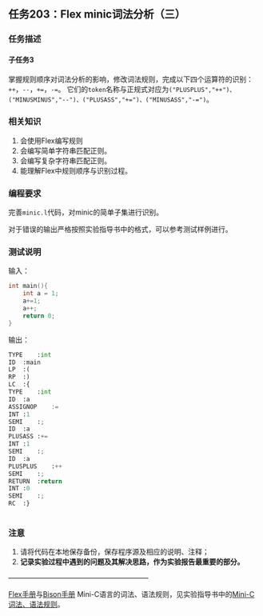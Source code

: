 ## 任务203：Flex minic词法分析（三）

### 任务描述

#### 子任务3

掌握规则顺序对词法分析的影响，修改词法规则，完成以下四个运算符的识别：`++`，`--`，`+=`，`-=`。
它们的`token`名称与正规式对应为`("PLUSPLUS","++")、("MINUSMINUS","--")、("PLUSASS","+=")、("MINUSASS","-=")`。

### 相关知识

1. 会使用Flex编写规则
2. 会编写简单字符串匹配正则。
3. 会编写复杂字符串匹配正则。
4. 能理解Flex中规则顺序与识别过程。

### 编程要求

完善`minic.l`代码，对minic的简单子集进行识别。

对于错误的输出严格按照实验指导书中的格式，可以参考测试样例进行。

### 测试说明

输入：
```c
int main(){
    int a = 1;
    a+=1;
    a++;
    return 0;
}
```
输出：
```python
TYPE	:int
ID	:main
LP	:(
RP	:)
LC	:{
TYPE	:int
ID	:a
ASSIGNOP	:=
INT	:1
SEMI	:;
ID	:a
PLUSASS	:+=
INT	:1
SEMI	:;
ID	:a
PLUSPLUS	:++
SEMI	:;
RETURN	:return
INT	:0
SEMI	:;
RC	:}
 
```
### 注意
1. 请将代码在本地保存备份，保存程序源及相应的说明、注释；
2. **记录实验过程中遇到的问题及其解决思路，作为实验报告最重要的部分。**

————————————————————

[Flex手册](../resource/flex%202.5.pdf)与[Bison手册](../resource/Bison%203.7.6.pdf)
Mini-C语言的词法、语法规则，见实验指导书中的[Mini-C词法、语法规则](../resource/%E9%99%84%E5%BD%95A-C.pdf)。

